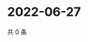 # 2022-06-27

共 0 条

<!-- BEGIN WEIBO -->
<!-- 最后更新时间 Mon Jun 27 2022 17:15:34 GMT+0800 (China Standard Time) -->

<!-- END WEIBO -->
